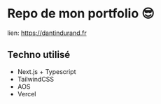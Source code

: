 # Repo de mon portfolio 😎

lien: https://dantindurand.fr

## Techno utilisé

- Next.js + Typescript
- TailwindCSS
- AOS
- Vercel
